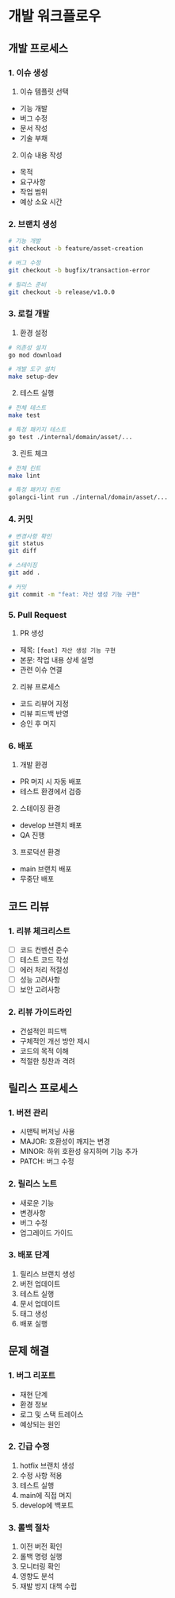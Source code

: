 # 개발 워크플로우

## 개발 프로세스

### 1. 이슈 생성
1. 이슈 템플릿 선택
- 기능 개발
- 버그 수정
- 문서 작성
- 기술 부채

2. 이슈 내용 작성
- 목적
- 요구사항
- 작업 범위
- 예상 소요 시간

### 2. 브랜치 생성
```bash
# 기능 개발
git checkout -b feature/asset-creation

# 버그 수정
git checkout -b bugfix/transaction-error

# 릴리스 준비
git checkout -b release/v1.0.0
```

### 3. 로컬 개발
1. 환경 설정
```bash
# 의존성 설치
go mod download

# 개발 도구 설치
make setup-dev
```

2. 테스트 실행
```bash
# 전체 테스트
make test

# 특정 패키지 테스트
go test ./internal/domain/asset/...
```

3. 린트 체크
```bash
# 전체 린트
make lint

# 특정 패키지 린트
golangci-lint run ./internal/domain/asset/...
```

### 4. 커밋
```bash
# 변경사항 확인
git status
git diff

# 스테이징
git add .

# 커밋
git commit -m "feat: 자산 생성 기능 구현"
```

### 5. Pull Request
1. PR 생성
- 제목: `[feat] 자산 생성 기능 구현`
- 본문: 작업 내용 상세 설명
- 관련 이슈 연결

2. 리뷰 프로세스
- 코드 리뷰어 지정
- 리뷰 피드백 반영
- 승인 후 머지

### 6. 배포
1. 개발 환경
- PR 머지 시 자동 배포
- 테스트 환경에서 검증

2. 스테이징 환경
- develop 브랜치 배포
- QA 진행

3. 프로덕션 환경
- main 브랜치 배포
- 무중단 배포

## 코드 리뷰

### 1. 리뷰 체크리스트
- [ ] 코드 컨벤션 준수
- [ ] 테스트 코드 작성
- [ ] 에러 처리 적절성
- [ ] 성능 고려사항
- [ ] 보안 고려사항

### 2. 리뷰 가이드라인
- 건설적인 피드백
- 구체적인 개선 방안 제시
- 코드의 목적 이해
- 적절한 칭찬과 격려

## 릴리스 프로세스

### 1. 버전 관리
- 시맨틱 버저닝 사용
- MAJOR: 호환성이 깨지는 변경
- MINOR: 하위 호환성 유지하며 기능 추가
- PATCH: 버그 수정

### 2. 릴리스 노트
- 새로운 기능
- 변경사항
- 버그 수정
- 업그레이드 가이드

### 3. 배포 단계
1. 릴리스 브랜치 생성
2. 버전 업데이트
3. 테스트 실행
4. 문서 업데이트
5. 태그 생성
6. 배포 실행

## 문제 해결

### 1. 버그 리포트
- 재현 단계
- 환경 정보
- 로그 및 스택 트레이스
- 예상되는 원인

### 2. 긴급 수정
1. hotfix 브랜치 생성
2. 수정 사항 적용
3. 테스트 실행
4. main에 직접 머지
5. develop에 백포트

### 3. 롤백 절차
1. 이전 버전 확인
2. 롤백 명령 실행
3. 모니터링 확인
4. 영향도 분석
5. 재발 방지 대책 수립 